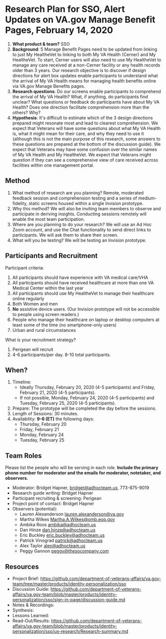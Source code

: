 # Research Plan for SSO, Alert Updates on VA.gov Manage Benefit Pages, February 14, 2020

1. **What product & team?** SSO
2. **Background**: 5 Manage Benefit Pages need to be updated from linking to just My HealtheVet to linking to both My VA Health (Cerner) and My HealtheVet. To start, Cerner users will also need to use My HealtheVet to manage any care received at a non-Cerner facility or any health records older than 3 years. Our research objective is to discover if design directions for alert box updates enable participants to understand what the arrival of My VA Health means for managing health benefits online via VA.gov Manage Benefits pages.
3. **Research questions**: Do our screens enable participants to comprehend the arrival of My VA Health? What, if anything, do participants find unclear? What questions or feedback do participants have about My VA Health? Does one direction facilitate comprehension more than the others? Why?
4. **Hypothesis**: It's difficult to estimate which of the 3 design directions prepared might resonate most and lead to clearest comprehension. We expect that Veterans will have some questions about what My VA Health is, what it might mean for their care, and why they need to use it (although this is not the main purpose of this research, some answers to these questions are prepared at the bottom of the discussion guide). We expect that Veterans may have some confusion over the similar names of My VA Health and My HealtheVet. We expect that Veterans might question if they can see a comprehensive view of care received across facilities within one management portal.



## Method 

1. What method of research are you planning? Remote, moderated feedback session and comprehension testing and a series of medium-fidelity, static screens housed within a single Invision prototype.
2. Why this method? We will also be inviting team members to observe and participate in deriving insights. Conducting sessions remotely will enable the most team participation.
3. Where are you planning to do your research? We will use an Ad Hoc Zoom account, and use the Chat functionality to send direct links to participants. We will ask them to share their screen. 
4. What will you be testing? We will be testing an Invision prototype.



## Participants and Recruitment

Participant criteria:

1. All participants should have experience with VA medical care/VHA
2. All participants should have received healthcare at more than one VA Medical Center within the last year
2. All participants should use My HealtheVet to manage their healthcare online regularly 
3. Both Women and men
4. **No** assistive device users. (Our Invision prototype will not be accessible to people using screen readers.)
5. People who manage their healthcare on laptop or desktop computers at least some of the time (no smartphone-only users)
6. Urban and rural circumstances

What is your recruitment strategy?

1. Perigean will recruit
2. 4-6 participants/per day. 8-10 total participants.



## When?

1. Timeline: 
   - Ideally Thursday, February 20, 2020 (4-5 participants) and Friday, February 21, 2020 (4-5 participants). 
   - If not possible, Monday, February 24, 2020 (4-5 participants) and Tuesday, February 25, 2020 (4-5 participants). 
2. Prepare: The prototype will be completed the day before the sessions.
3. Length of Sessions: 30 minutes.
4. Availability: **9-6 (ET)** the following days:
   - Thursday, February 20
   - Friday, February 21
   - Monday, February 24
   - Tuesday, February 25



## Team Roles

Please list the people who will be serving in each role. **Include the primary phone number for moderator and the emails for moderator, notetaker, and observers.**

- Moderator: Bridget Hapner, bridget@adhocteam.us, 773-875-9019
- Research guide writing: Bridget Hapner
- Participant recruiting & screening: Perigean
- Project point of contact: Bridget Hapner
- Observers (potential):
  - Lauren Alexanderson lauren.alexanderson@va.gov 
  - Martha Wilkes Martha.A.Wilkes@omb.eop.gov 
  - Ambika Roos ambika@adhocteam.us 
  - Dan Hinze dan.hinze@adhocteam.us 
  - Eric Buckley eric.buckley@adhocteam.us
  - Patrick Vinograd patrick@adhocteam.us 
  - Alex Taylor alex@adhocteam.us 
  - Peggy Gannon peggy@thesocompany.com



## Resources

- Project Brief: https://github.com/department-of-veterans-affairs/va.gov-team/tree/master/products/identity-personalization/sso
- Discussion Guide: https://github.com/department-of-veterans-affairs/va.gov-team/blob/master/products/identity-personalization/sso/sign-in-page/discussion-guide.md
- Notes & Recordings:
- Synthesis:
- Lessons Learned:
- Read-Out/Results: https://github.com/department-of-veterans-affairs/va.gov-team/blob/master/products/identity-personalization/sso/ux-research/Research-summary.md
